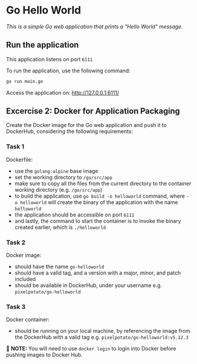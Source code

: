 # Go Hello World

*This is a simple Go web application that prints a "Hello World" message.*

## Run the application

This application listens on port `6111`

To run the application, use the following command:

```sh
go run main.go 
```

Access the application on: <http://127.0.0.1:6111/>

## Excercise 2: Docker for Application Packaging

Create the Docker image for the Go web application and push it to DockerHub, considering the following requirements:

### Task 1

Dockerfile:

- use the `golang:alpine` base image
- set the working directory to `/go/src/app`
- make sure to copy all the files from the current directory to the container working directory (e.g. `/go/src/app`)
- to build the application, use `go build -o helloworld` command, where `-o helloworld` will create the binary of the application with the name `helloworld`
- the application should be accessible on port `6111`
- and lastly, the command to start the container is to invoke the binary created earlier, which is `./helloworld`

### Task 2

Docker image:

- should have the name `go-helloworld`
- should have a valid tag, and a version with a major, minor, and patch included
- should be available in DockerHub, under your username e.g. `pixelpotato/go-helloworld`

### Task 3

Docker container:

- should be running on your local machine, by referencing the image from the DockerHub with a valid tag e.g. `pixelpotato/go-helloworld:v5.12.3`

:pushpin: **NOTE:** You will need to use `docker login` to login into Docker before pushing images to Docker Hub.
